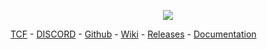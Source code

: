 <p align="center">
  <a href="https://www.tmodloader.net/">
    <img src="https://cdn.discordapp.com/attachments/690151155497435157/731490723790323773/tModLoaderLogo_with_background.png" />
  </a>
  
<a href="https://forums.terraria.org/index.php?threads/1-3-tmodloader-a-modding-api.23726/">TCF</a> -
<a href="https://tmodloader.net/discord">DISCORD</a> - 
<a href="https://github.com/tModLoader/tModLoader">Github</a> -
<a href="https://github.com/tModLoader/tModLoader/wiki">Wiki</a> -
<a href="https://github.com/tModLoader/tModLoader/releases">Releases</a> -
<a href="https://tmodloader.github.io/tModLoader/html/index.html">Documentation</a>
</p>
